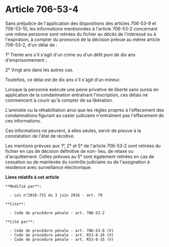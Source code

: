 # Article 706-53-4

Sans préjudice de l'application des dispositions des articles 706-53-9 et 706-53-10, les informations mentionnées à l'article
706-53-2 concernant une même personne sont retirées du fichier au décès de l'intéressé ou à l'expiration, à compter du
prononcé de la décision prévue au même article 706-53-2, d'un délai de : 

1° Trente ans s'il s'agit d'un crime ou d'un délit puni de dix ans d'emprisonnement ; 

2° Vingt ans dans les autres cas. 

Toutefois, ce délai est de dix ans s'il s'agit d'un mineur. 

Lorsque la personne exécute une peine privative de liberté sans sursis en application de la condamnation entraînant
l'inscription, ces délais ne commencent à courir qu'à compter de sa libération. 

L'amnistie ou la réhabilitation ainsi que les règles propres à l'effacement des condamnations figurant au casier judiciaire
n'entraînent pas l'effacement de ces informations. 

Ces informations ne peuvent, à elles seules, servir de preuve à la constatation de l'état de récidive. 

Les mentions prévues aux 1°, 2° et 5° de l'article 706-53-2 sont retirées du fichier en cas de décision définitive de non-
lieu, de relaxe ou d'acquittement. Celles prévues au 5° sont également retirées en cas de cessation ou de mainlevée du
contrôle judiciaire ou de l'assignation à résidence avec surveillance électronique.

**Liens relatifs à cet article**

	**Modifié par**:

	  - Loi n°2016-731 du 3 juin 2016 - art. 79

	**Cite**:

	  - Code de procédure pénale - art. 706-53-2

	**Cité par**:

	  - Code de procédure pénale - art. 706-53-8 (V)
	  - Code de procédure pénale - art. R53-8-26 (V)
	  - Code de procédure pénale - art. R53-8-35 (V)
